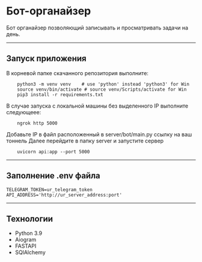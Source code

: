 # Бот-органайзер
Бот органайзер позволяющий записывать и просматривать задачи на день.

---
## Запуск приложения
В корневой папке скачанного репозитория выполните:
```
    python3 -m venv venv    # use 'python' instead 'python3' for Win
    source venv/bin/activate # source venv/Scripts/activate for Win
    pip3 install -r requirements.txt
```
 В случае запуска с локальной машины без выделенного IP выполните следующеее:
```
    ngrok http 5000
```
Добавьте IP в файл расположенный в server/bot/main.py ссылку на ваш тоннель
Далее перейдите в папку server и запустите сервер
```
    uvicorn api:app --port 5000
```

---

## Заполнение .env файла
```
TELEGRAM_TOKEN=ur_telegram_token
API_ADDRESS='http://ur_server_address:port'
```
 ---

## Технологии

- Python 3.9
- Aiogram
- FASTAPI
- SQlAlchemy